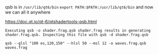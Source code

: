 qsb is in `/usr/lib/qt6/bin` 
`export PATH:$PATH:/usr/lib/qt6/bin` and now we can all it anywhere

https://doc.qt.io/qt-6/qtshadertools-qsb.html

`Executing qsb -o shader.frag.qsb shader.frag results in generating shader.frag.qsb. Inspecting this file with qsb -d shader.frag.qsb`

`qsb --glsl "100 es,120,150" --hlsl 50 --msl 12 -o waves.frag.qsb waves.frag`